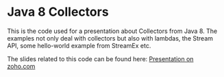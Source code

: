 # Java 8 Collectors 

This is the code used for a presentation about Collectors from Java 8. 
The examples not only deal with collectors but also with lambdas, the Stream API, some hello-world example from StreamEx etc. 

The slides related to this code can be found here: 
[Presentation on zoho.com](https://show.zohopublic.com/publish/es2t5efde014c98084f1bb3a0f2b884ff498c?viewtype=1)